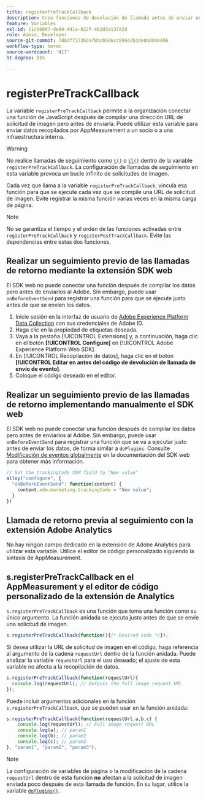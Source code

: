 ```yaml
---
title: registerPreTrackCallback
description: Cree funciones de devolución de llamada antes de enviar una visita a Adobe.
feature: Variables
exl-id: 11c960d7-ded4-441a-822f-463d3a137d2d
role: Admin, Developer
source-git-commit: 7d8df7173b3a78bcb506cc894e2b3deda003e696
workflow-type: tm+mt
source-wordcount: '417'
ht-degree: 55%

---
```


# registerPreTrackCallback

La variable `registerPreTrackCallback` permite a la organización conectar una función de JavaScript después de compilar una dirección URL de solicitud de imagen pero antes de enviarla. Puede utilizar esta variable para enviar datos recopilados por AppMeasurement a un socio o a una infraestructura interna.

>[!WARNING]
>
>No realice llamadas de seguimiento como [`t()`](t-method.md) o [`tl()`](tl-method.md) dentro de la variable `registerPreTrackCallback`. La configuración de llamadas de seguimiento en esta variable provoca un bucle infinito de solicitudes de imagen.

Cada vez que llama a la variable `registerPreTrackCallback`, vincula esa función para que se ejecute cada vez que se compile una URL de solicitud de imagen. Evite registrar la misma función varias veces en la misma carga de página.

>[!NOTE]
>
>No se garantiza el tiempo y el orden de las funciones activadas entre `registerPreTrackCallback` y `registerPostTrackCallback`. Evite las dependencias entre estas dos funciones.

## Realizar un seguimiento previo de las llamadas de retorno mediante la extensión SDK web

El SDK web no puede conectar una función después de compilar los datos pero antes de enviarlos al Adobe. Sin embargo, puede usar `onBeforeEventSend` para registrar una función para que se ejecute justo antes de que se envíen los datos.

1. Inicie sesión en la interfaz de usuario de [Adobe Experience Platform Data Collection](https://experience.adobe.com/data-collection) con sus credenciales de Adobe ID.
1. Haga clic en la propiedad de etiquetas deseada.
1. Vaya a la pestaña [!UICONTROL Extensions] y, a continuación, haga clic en el botón **[!UICONTROL Configure]** en [!UICONTROL Adobe Experience Platform Web SDK].
1. En [!UICONTROL Recopilación de datos], haga clic en el botón **[!UICONTROL Editar en antes del código de devolución de llamada de envío de evento]**.
1. Coloque el código deseado en el editor.

## Realizar un seguimiento previo de las llamadas de retorno implementando manualmente el SDK web

El SDK web no puede conectar una función después de compilar los datos pero antes de enviarlos al Adobe. Sin embargo, puede usar `onBeforeEventSend` para registrar una función que se va a ejecutar justo antes de enviar los datos, de forma similar a `doPlugins`. Consulte [Modificación de eventos globalmente](https://experienceleague.adobe.com/docs/experience-platform/edge/fundamentals/tracking-events.html#modifying-events-globally) en la documentación del SDK web para obtener más información.

```js
// Set the trackingCode XDM field to "New value"
alloy("configure", {
  "onBeforeEventSend": function(content) {
    content.xdm.marketing.trackingCode = "New value";
  }
})
```

## Llamada de retorno previa al seguimiento con la extensión Adobe Analytics

No hay ningún campo dedicado en la extensión de Adobe Analytics para utilizar esta variable. Utilice el editor de código personalizado siguiendo la sintaxis de AppMeasurement.

## s.registerPreTrackCallback en el AppMeasurement y el editor de código personalizado de la extensión de Analytics

`s.registerPreTrackCallback` es una función que toma una función como su único argumento. La función anidada se ejecuta justo antes de que se envíe una solicitud de imagen.

```js
s.registerPreTrackCallback(function(){/* Desired code */});
```

Si desea utilizar la URL de solicitud de imagen en el código, haga referencia al argumento de la cadena `requestUrl` dentro de la función anidada. Puede analizar la variable `requestUrl` para el uso deseado; el ajuste de esta variable no afecta a la recopilación de datos.

```js
s.registerPreTrackCallback(function(requestUrl){
  console.log(requestUrl); // Outputs the full image request URL
});
```

Puede incluir argumentos adicionales en la función `s.registerPreTrackCallback`, que se pueden usar en la función anidada:

```js
s.registerPreTrackCallback(function(requestUrl,a,b,c) {
    console.log(requestUrl); // Full image request URL
    console.log(a); // param1
    console.log(b); // param2
    console.log(c); // param3
}, "param1", "param2", "param3");
```

>[!NOTE]
>
>La configuración de variables de página o la modificación de la cadena `requestUrl` dentro de esta función **no** afectan a la solicitud de imagen enviada poco después de esta llamada de función. En su lugar, utilice la variable [`doPlugins()`](doplugins.md).
